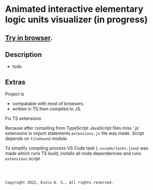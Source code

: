 # Animated interactive elementary logic units visualizer (in progress)

## [Try in browser](https://bootyass.github.io/Logicer/).

## Description

- todo

## Extras

Project is

- compatable with most of browsers.
- written in TS then compiled to JS.

Fix TS extensions

Because after compiling from TypeScript JavaScript files miss '.js' extensions in import statements `extensions.js` file was made. Script depends on `filehound` module.

To simplify compiling process VS Code task (`.vscode/tasks.json`) was made which runs TS build, installs all node dependencies and runs `extensions` script.

<br><br>

```
Copyright 2022, Evula A. S., All rights reserved.
```
